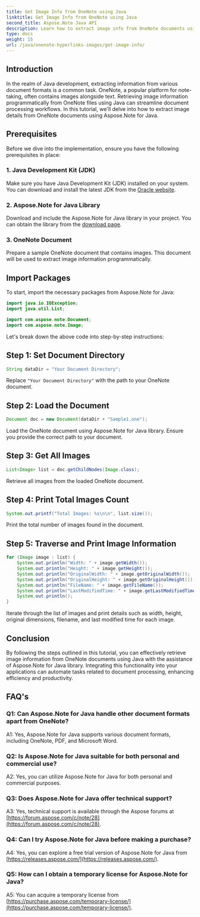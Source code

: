 ```yaml
---
title: Get Image Info from OneNote using Java
linktitle: Get Image Info from OneNote using Java
second_title: Aspose.Note Java API
description: Learn how to extract image info from OneNote documents using Java with Aspose.Note. Easy steps for developers.
type: docs
weight: 15
url: /java/onenote-hyperlinks-images/get-image-info/
---
```

## Introduction

In the realm of Java development, extracting information from various document formats is a common task. OneNote, a popular platform for note-taking, often contains images alongside text. Retrieving image information programmatically from OneNote files using Java can streamline document processing workflows. In this tutorial, we'll delve into how to extract image details from OneNote documents using Aspose.Note for Java.

## Prerequisites

Before we dive into the implementation, ensure you have the following prerequisites in place:

### 1. Java Development Kit (JDK)

Make sure you have Java Development Kit (JDK) installed on your system. You can download and install the latest JDK from the [Oracle website](https://www.oracle.com/java/technologies/javase-jdk15-downloads.html).

### 2. Aspose.Note for Java Library

Download and include the Aspose.Note for Java library in your project. You can obtain the library from the [download page](https://releases.aspose.com/note/java/).

### 3. OneNote Document

Prepare a sample OneNote document that contains images. This document will be used to extract image information programmatically.

## Import Packages

To start, import the necessary packages from Aspose.Note for Java:

```java
import java.io.IOException;
import java.util.List;

import com.aspose.note.Document;
import com.aspose.note.Image;
```

Let's break down the above code into step-by-step instructions:

## Step 1: Set Document Directory

```java
String dataDir = "Your Document Directory";
```

Replace `"Your Document Directory"` with the path to your OneNote document.

## Step 2: Load the Document

```java
Document doc = new Document(dataDir + "Sample1.one");
```

Load the OneNote document using Aspose.Note for Java library. Ensure you provide the correct path to your document.

## Step 3: Get All Images

```java
List<Image> list = doc.getChildNodes(Image.class);
```

Retrieve all images from the loaded OneNote document.

## Step 4: Print Total Images Count

```java
System.out.printf("Total Images: %s\n\n", list.size());
```

Print the total number of images found in the document.

## Step 5: Traverse and Print Image Information

```java
for (Image image : list) {
    System.out.println("Width: " + image.getWidth());
    System.out.println("Height: " + image.getHeight());
    System.out.println("OriginalWidth: " + image.getOriginalWidth());
    System.out.println("OriginalHeight: " + image.getOriginalHeight());
    System.out.println("FileName: " + image.getFileName());
    System.out.println("LastModifiedTime: " + image.getLastModifiedTime());
    System.out.println();
}
```

Iterate through the list of images and print details such as width, height, original dimensions, filename, and last modified time for each image.

## Conclusion

By following the steps outlined in this tutorial, you can effectively retrieve image information from OneNote documents using Java with the assistance of Aspose.Note for Java library. Integrating this functionality into your applications can automate tasks related to document processing, enhancing efficiency and productivity.

## FAQ's

### Q1: Can Aspose.Note for Java handle other document formats apart from OneNote?

A1: Yes, Aspose.Note for Java supports various document formats, including OneNote, PDF, and Microsoft Word.

### Q2: Is Aspose.Note for Java suitable for both personal and commercial use?

A2: Yes, you can utilize Aspose.Note for Java for both personal and commercial purposes.

### Q3: Does Aspose.Note for Java offer technical support?

A3: Yes, technical support is available through the Aspose forums at [https://forum.aspose.com/c/note/28](https://forum.aspose.com/c/note/28).

### Q4: Can I try Aspose.Note for Java before making a purchase?

A4: Yes, you can explore a free trial version of Aspose.Note for Java from [https://releases.aspose.com/](https://releases.aspose.com/).

### Q5: How can I obtain a temporary license for Aspose.Note for Java?
 
A5: You can acquire a temporary license from [https://purchase.aspose.com/temporary-license/](https://purchase.aspose.com/temporary-license/).
